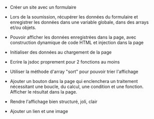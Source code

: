 
- Créer un site avec un formulaire
- Lors de la soumission, récupérer les données du formulaire et enregistrer les données dans une variable globale, dans des arrays et/ou objets.

- Pouvoir afficher les données enregistrées dans la page, avec construction dynamique de code HTML et injection dans la page
- Initialiser des données au chargement de la page
- Ecrire la jsdoc proprement pour 2 fonctions au moins

- Utiliser la méthode d'array "sort" pour pouvoir trier l'affichage
- Ajouter un bouton dans la page qui enclenchera un traitement nécessitant une boucle, du calcul, une condition et une fonction. Afficher le résultat dans la page.
- Rendre l'affichage bien structuré, joli, clair
- Ajouter un lien et une image